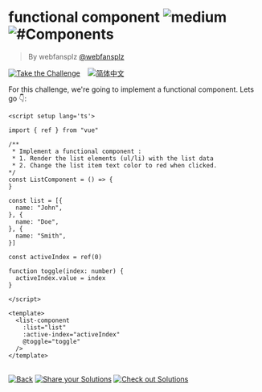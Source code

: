 <!--info-header-start--><h1>functional component <img src="https://img.shields.io/badge/-medium-d9901a" alt="medium"/> <img src="https://img.shields.io/badge/-%23Components-999" alt="#Components"/></h1><blockquote><p>By webfansplz <a href="https://github.com/webfansplz" target="_blank">@webfansplz</a></p></blockquote><p><a href="https://sfc.vuejs.org/#eNptUctOwzAQ/JVRLrQVJMAxSipQuRRxgiPmYNJtY+Gso8RpK1X9d9YxfRw4JZ6Z3dnZPSTPbZtuB0rypOirzrQePfmhhdW8KW98fzNXrNg0res8DuhojSPWnWugEqlTSaCz2UwxZlg2raWG2ENjPXDljWNtUTkp5wDno+whxTvxijr4mmBN70GxrsdksJk1U+yMry/0Sns9lj6mWNQyGl0446mBp70XH+ukp5MpV9jVxKisqX5olSqeZYorx6J/k6LFeaISkynKOQ6KjyFK1IyNS3wKCrBuKJe4r65mldyK8DbIL8SLkz38g380EiIyX5feWtaypaXk34uFLHRyPw3saWESYLOxNDFBkYOH5pu6aex8VZtutR1IOoy6v+mLLB5xPFohi2mt9iQvoAiZ7s6nCBCQB7BUSfiEU45YNLkb+wp35XmSPMURhYw/Ec/Ep8iuTJPjL1eL0Q8=" target="_blank"><img src="https://img.shields.io/badge/-Take%20the%20Challenge-213547?logo=vue.js&logoColor=42b883" alt="Take the Challenge"/></a> &nbsp;&nbsp;&nbsp;<a href="./README.zh-CN.md" target="_blank"><img src="https://img.shields.io/badge/-%E7%AE%80%E4%BD%93%E4%B8%AD%E6%96%87-gray" alt="简体中文"/></a> </p><!--info-header-end-->


For this challenge, we're going to implement a functional component. Lets go 👇: 

```vue
<script setup lang='ts'>

import { ref } from "vue"

/**
 * Implement a functional component :
 * 1. Render the list elements (ul/li) with the list data
 * 2. Change the list item text color to red when clicked.
*/
const ListComponent = () => {
}

const list = [{
  name: "John",
}, {
  name: "Doe",
}, {
  name: "Smith",
}]

const activeIndex = ref(0)

function toggle(index: number) {
  activeIndex.value = index
}

</script>

<template>
  <list-component
    :list="list"
    :active-index="activeIndex"
    @toggle="toggle"
  />
</template>

```

<!--info-footer-start--><br><a href="../../README.md" target="_blank"><img src="https://img.shields.io/badge/-Back-grey" alt="Back"/></a> <a href="https://github.com/webfansplz/vuejs-challenges/issues/new?labels=answer,en&template=0-answer.md&title=21%20-%20functional%20component" target="_blank"><img src="https://img.shields.io/badge/-Share%20your%20Solutions-teal" alt="Share your Solutions"/></a> <a href="https://github.com/webfansplz/vuejs-challenges/issues?q=label%3A21+label%3Aanswer" target="_blank"><img src="https://img.shields.io/badge/-Check%20out%20Solutions-de5a77?logo=awesome-lists&logoColor=white" alt="Check out Solutions"/></a> <!--info-footer-end-->
